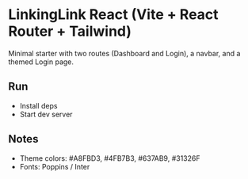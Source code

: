 # LinkingLink React (Vite + React Router + Tailwind)

Minimal starter with two routes (Dashboard and Login), a navbar, and a themed Login page.

## Run

- Install deps
- Start dev server

## Notes

- Theme colors: #A8FBD3, #4FB7B3, #637AB9, #31326F
- Fonts: Poppins / Inter
